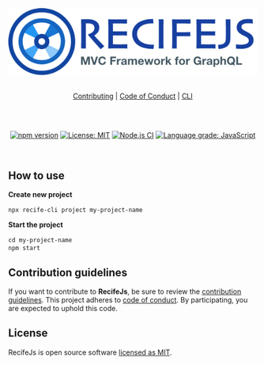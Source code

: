 <div align="center">

<img alt="RecifeJs" src="https://raw.githubusercontent.com/recifejs/recife/master/logo.png" />

<br />
<br />

[Contributing](CONTRIBUTING.md) | [Code of Conduct](CODE_OF_CONDUCT.md) | [CLI](https://github.com/recifejs/cli)

<br />
<br />

[![npm version](https://img.shields.io/npm/v/recife?style=for-the-badge&logo=npm)](https://www.npmjs.com/package/recife) [![License: MIT](https://img.shields.io/github/license/recifejs/recife?style=for-the-badge)](https://github.com/recifejs/recife/blob/master/LICENSE) [![Node.js CI](https://img.shields.io/github/workflow/status/recifejs/recife/Node.js%20CI?style=for-the-badge&logo=github)](https://github.com/recifejs/recife/workflows/Node.js%20CI) [![Language grade: JavaScript](https://img.shields.io/lgtm/grade/javascript/github/recifejs/recife.svg?logo=lgtm&style=for-the-badge)](https://lgtm.com/projects/g/andrelmlins/create-react-dependency/context:javascript)

</div>

<br />

## How to use

**Create new project**

```
npx recife-cli project my-project-name
```

**Start the project**

```
cd my-project-name
npm start
```

## Contribution guidelines

If you want to contribute to **RecifeJs**, be sure to review the
[contribution guidelines](CONTRIBUTING.md). This project adheres to
[code of conduct](CODE_OF_CONDUCT.md). By participating, you are expected to
uphold this code.

## License

RecifeJs is open source software [licensed as MIT](https://github.com/recifejs/recife/blob/master/LICENSE).
